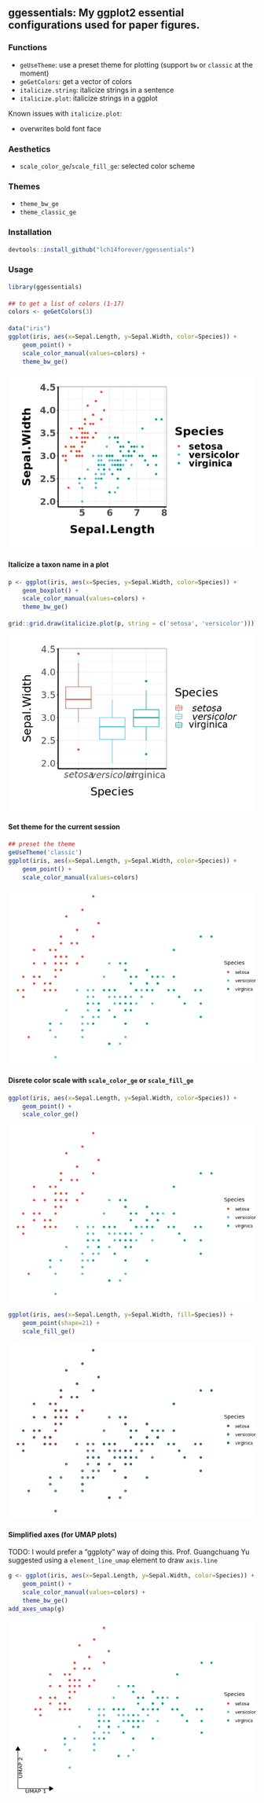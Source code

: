 ## ggessentials: My ggplot2 essential configurations used for paper figures.

### Functions

-   `geUseTheme`: use a preset theme for plotting (support `bw` or
    `classic` at the moment)
-   `geGetColors`: get a vector of colors
-   `italicize.string`: italicize strings in a sentence
-   `italicize.plot`: italicize strings in a ggplot

Known issues with `italicize.plot`:

-   overwrites bold font face

### Aesthetics

-   `scale_color_ge`/`scale_fill_ge`: selected color scheme

### Themes

-   `theme_bw_ge`
-   `theme_classic_ge`

### Installation

``` r
devtools::install_github("lch14forever/ggessentials")
```

### Usage

``` r
library(ggessentials)

## to get a list of colors (1-17)
colors <- geGetColors(3)

data("iris")
ggplot(iris, aes(x=Sepal.Length, y=Sepal.Width, color=Species)) + 
    geom_point() +
    scale_color_manual(values=colors) +
    theme_bw_ge()
```

![](README_files/figure-gfm/usage-1.png)<!-- -->

#### Italicize a taxon name in a plot

``` r
p <- ggplot(iris, aes(x=Species, y=Sepal.Width, color=Species)) + 
    geom_boxplot() +
    scale_color_manual(values=colors) +
    theme_bw_ge()

grid::grid.draw(italicize.plot(p, string = c('setosa', 'versicolor')))
```

![](README_files/figure-gfm/italicize.plot-1.png)<!-- -->

#### Set theme for the current session

``` r
## preset the theme
geUseTheme('classic')
ggplot(iris, aes(x=Sepal.Length, y=Sepal.Width, color=Species)) + 
    geom_point() +
    scale_color_manual(values=colors)
```

![](README_files/figure-gfm/unnamed-chunk-1-1.png)<!-- -->

#### Disrete color scale with `scale_color_ge` or `scale_fill_ge`

``` r
ggplot(iris, aes(x=Sepal.Length, y=Sepal.Width, color=Species)) + 
    geom_point() +
    scale_color_ge()
```

![](README_files/figure-gfm/scale_color_ge-1.png)<!-- -->

``` r
ggplot(iris, aes(x=Sepal.Length, y=Sepal.Width, fill=Species)) + 
    geom_point(shape=21) +
    scale_fill_ge()
```

![](README_files/figure-gfm/scale_fill_ge-1.png)<!-- -->

#### Simplified axes (for UMAP plots)

TODO: I would prefer a “ggploty” way of doing this. Prof. Guangchuang Yu
suggested using a `element_line_umap` element to draw `axis.line`

``` r
g <- ggplot(iris, aes(x=Sepal.Length, y=Sepal.Width, color=Species)) + 
    geom_point() +
    scale_color_manual(values=colors) +
    theme_bw_ge()
add_axes_umap(g)
```

![](README_files/figure-gfm/unnamed-chunk-2-1.png)<!-- -->
